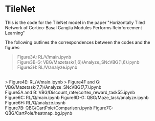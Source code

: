 # TileNet

This is the code for the TileNet model in the paper "Horizontally Tiled Network of Cortico-Basal Ganglia Modules Performs Reinforcement Learning"

The following outlines the correspondences between the codes and the figures: 
> Figure3A: RL/V/main.ipynb  
> Figure3B-G: VBG/Mazetask(1,6)/Analyze_SNcVBG(1,6).ipynb  
> Figure3H: RL/V/analyze.ipynb  
<br>  
> Figure4E: RL/V/main.ipynb    
> Figure4F and G: VBG/Mazetask(7,7)/Analyze_SNcVBG(7,7).ipynb  
<br>
Figure5A and B: VBG/Discount_rate/cortex_reward_task55.ipynb  
<br>
Figure6C: RL/Q/main.ipynb  
Figure6D-G: QBG/Maze_task/analyze.ipynb  
Figure6H: RL/Q/analyze.ipynb  
<br>
Figure7B: QBG/CartPole/Comparison.ipynb  
Figure7C: QBG/CartPole/heatmap_bg.ipynb  
